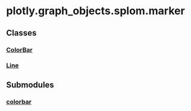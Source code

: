 # plotly.graph_objects.splom.marker

## Classes

### [ColorBar](ColorBar.md)

### [Line](Line.md)


## Submodules

### [colorbar](colorbar-package/index.md)


